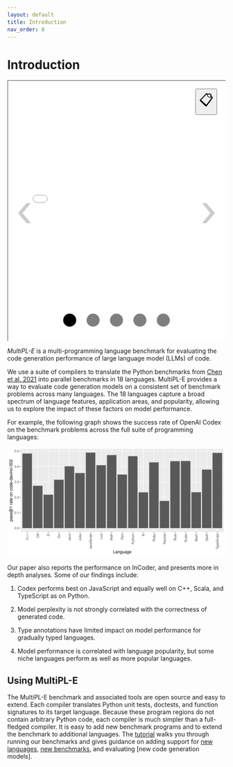 ```yaml
---
layout: default
title: Introduction
nav_order: 0
---
```


# Introduction

<style>
.carousel {
    margin-left: 0%;
    margin-right: 0%;
}

ul.slides {
    display: block;
    position: relative;
    height: 600px;
    margin: 0;
    padding: 0;
    overflow: hidden;
    list-style: none;
}

.slides * {
    user-select: none;
    -ms-user-select: none;
    -moz-user-select: none;
    -khtml-user-select: none;
    -webkit-user-select: none;
    -webkit-touch-callout: none;
}

ul.slides input {
    display: none; 
}


.slide-container { 
    display: block; 
}

.slide-image {
    display: flex;
    position: absolute;
    width: 100%;
    height: 100%;
    top: 0;
    opacity: 0;
    transition: all .7s ease-in-out;
}   

.slide-image iframe {
    width: auto;
    min-width: 100%;
    height: 100%;
}

.carousel-controls {
    position: absolute;
    top: 0;
    left: 0;
    right: 0;
    z-index: 999;
    font-size: 100px;
    line-height: 600px;
    color: #fff;
}

.carousel-controls button {
    display: none;
    padding: 5 5px;
    margin: 20px;
    cursor: pointer;
    font-size: xx-large;
    float: right;
    clear: right;
}

.carousel-controls label {
    display: none;
    position: absolute;
    padding: 0 20px;
    opacity: 0.2;
    transition: opacity .2s;
    cursor: pointer;
    color: #000;
}

.slide-image:hover + .carousel-controls label{
    opacity: 0.5;
}

.carousel-controls label:hover {
    opacity: 1;
}

.carousel-controls .prev-slide {
    width: 20%;
    height: 0%;
    text-align: left;
    left: 0;
}

.carousel-controls .next-slide {
    width: 20%;
    height: 0%;
    text-align: right;
    right: 0;
}

.carousel-dots {
    position: absolute;
    left: 0;
    right: 0;
    bottom: 20px;
    z-index: 999;
    text-align: center;
}

.carousel-dots .carousel-dot {
    display: inline-block;
    width: 30px;
    height: 30px;
    border-radius: 50%;
    background-color: #000;
    opacity: 0.5;
    margin: 10px;
    cursor: pointer;
}

input:checked + .slide-container .slide-image {
    opacity: 1;
    transform: scale(1);
    transition: opacity 1s ease-in-out;
}

input:checked + .slide-container .carousel-controls label {
     display: block; 
}

input:checked + .slide-container .carousel-controls button {
     display: block; 
}

input#img-1:checked ~ .carousel-dots label#img-dot-1,
input#img-2:checked ~ .carousel-dots label#img-dot-2,
input#img-3:checked ~ .carousel-dots label#img-dot-3,
input#img-4:checked ~ .carousel-dots label#img-dot-4,
input#img-5:checked ~ .carousel-dots label#img-dot-5,
input#img-6:checked ~ .carousel-dots label#img-dot-6 {
	opacity: 1;
}


input:checked + .slide-container .nav label { display: block; }
</style>

<div>
  <div class="carousel">
    <ul class="slides">
      <input type="radio" name="radio-buttons" id="img-1" checked />
      <li class="slide-container">
        <div class="slide-image">
            <iframe src="./code-html/HumanEval_63_fibfib-133-OK.cpp.html" id="code-1"></iframe>
        </div>
        <div class="carousel-controls">
          <label for="img-5" class="prev-slide">
            <span>&lsaquo;</span>
          </label>
          <label for="img-2" class="next-slide">
            <span>&rsaquo;</span>
          </label>
          <button title="Click to copy!" onclick="clipCopy('code-1')">📋</button>
        </div>
      </li>
      <input type="radio" name="radio-buttons" id="img-2" />
      <li class="slide-container">
        <div class="slide-image">
            <iframe src="./code-html/HumanEval_63_fibfib-133-OK.r.html" id="code-2"></iframe>
        </div>
        <div class="carousel-controls">
          <label for="img-1" class="prev-slide">
            <span>&lsaquo;</span>
          </label>
          <label for="img-3" class="next-slide">
            <span>&rsaquo;</span>
          </label>
          <button title="Click to copy!" onclick="clipCopy('code-2')">📋</button>
        </div>
      </li>
      <input type="radio" name="radio-buttons" id="img-3" />
      <li class="slide-container">
        <div class="slide-image">
            <iframe src="./code-html/HumanEval_63_fibfib-133-OK.rkt.html" id="code-3"></iframe>
        </div>
        <div class="carousel-controls">
          <label for="img-2" class="prev-slide">
            <span>&lsaquo;</span>
          </label>
          <label for="img-4" class="next-slide">
            <span>&rsaquo;</span>
          </label>
          <button title="Click to copy!" onclick="clipCopy('code-3')">📋</button>
        </div>
      </li>
      <input type="radio" name="radio-buttons" id="img-4" />
      <li class="slide-container">
        <div class="slide-image">
            <iframe src="./code-html/HumanEval_63_fibfib-133-OK.rs.html" id="code-4"></iframe>
        </div>
        <div class="carousel-controls">
          <label for="img-3" class="prev-slide">
            <span>&lsaquo;</span>
          </label>
          <label for="img-5" class="next-slide">
            <span>&rsaquo;</span>
          </label>
          <button title="Click to copy!" onclick="clipCopy('code-4')">📋</button>
        </div>
      </li>
      <input type="radio" name="radio-buttons" id="img-5" />
      <li class="slide-container">
        <div class="slide-image">
            <iframe src="./code-html/HumanEval_63_fibfib-133-OK.ts.html" id="code-5"></iframe>
        </div>
        <div class="carousel-controls">
          <label for="img-4" class="prev-slide">
            <span>&lsaquo;</span>
          </label>
          <label for="img-1" class="next-slide">
            <span>&rsaquo;</span>
          </label>
          <button title="Click to copy!" onclick="clipCopy('code-5')">📋</button>
        </div>
      </li>
      <div class="carousel-dots">
        <label for="img-1" class="carousel-dot" id="img-dot-1"></label>
        <label for="img-2" class="carousel-dot" id="img-dot-2"></label>
        <label for="img-3" class="carousel-dot" id="img-dot-3"></label>
        <label for="img-4" class="carousel-dot" id="img-dot-4"></label>
        <label for="img-5" class="carousel-dot" id="img-dot-5"></label>
      </div>
    </ul>
  </div>
</div>
<script>
function clipCopy(id) {
  var copyText = document.getElementById(id);

var content = copyText.contentWindow.document.body.innerText;

navigator.clipboard.writeText(content);
}
</script>

_MultiPL-E_ is a multi-programming language benchmark for evaluating the code
generation performance of large language model (LLMs) of code.

We use a suite of compilers to translate the Python benchmarks from [Chen et al.
2021] into parallel benchmarks in 18 languages. MultiPL-E provides a way to
evaluate code generation models on a consistent set of benchmark problems across
many languages. The 18 languages capture a broad spectrum of language features,
application areas, and popularity, allowing us to explore the impact of these
factors on model performance.

For example, the following graph shows the success rate of OpenAI Codex on the
benchmark problems across the full suite of programming languages:

<img src="codex.png">

Our paper also reports the performance on InCoder, and presents more
in depth analyses. Some of our findings include:

1. Codex performs best on JavaScript and equally well on C++, Scala, and
   TypeScript as on Python.

2. Model perplexity is not strongly correlated with the correctness of generated
   code.

3. Type annotations have limited impact on model performance for gradually typed
   languages.

4. Model performance is correlated with language popularity, but some niche
   languages perform as well as more popular languages.

## Using MultiPL-E

The MultiPL-E benchmark and associated tools are open source and easy to extend.
Each compiler translates Python unit tests, doctests, and function signatures to
its target language. Because these program regions do not contain arbitrary
Python code, each compiler is much simpler than a full-fledged compiler. It is
easy to add new benchmark programs and to extend the benchmark to additional
languages. The [tutorial](./tutorial.html) walks you through
running our benchmarks and gives guidance on adding support for [new languages],
[new benchmarks], and evaluating [new code generation models].

[chen et al. 2021]: https://arxiv.org/abs/2107.03374
[new languages]: ./new_language.html
[new benchmarks]: ./new_benchmark.html
[evaluating new models]: ./new_model.html
